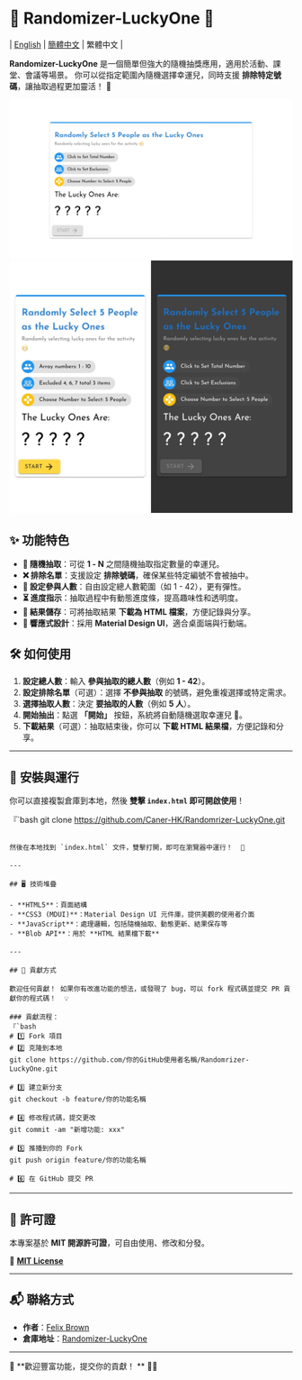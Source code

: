 # 🎲 Randomizer-LuckyOne 🎉

 | [English](./README.md) | [簡體中文](./README-ZH.md) | 繁體中文 |


 **Randomizer-LuckyOne** 是一個簡單但強大的隨機抽獎應用，適用於活動、課堂、會議等場景。 你可以從指定範圍內隨機選擇幸運兒，同時支援 **排除特定號碼**，讓抽取過程更加靈活！  🚀

 <img src="./img-desktop.jpg" alt="Desktop Screenshot" width="600">
 <img src="./img-phone.jpg" alt="Phone Screenshot" width="600">

 ## ✨ 功能特色

 - **🎯 隨機抽取**：可從 **1 - N** 之間隨機抽取指定數量的幸運兒。
 - **❌ 排除名單**：支援設定 **排除號碼**，確保某些特定編號不會被抽中。
 - **🔢 設定參與人數**：自由設定總人數範圍（如 1 - 42），更有彈性。
 - **⏳ 進度指示**：抽取過程中有動態進度條，提高趣味性和透明度。
 - **💾 結果儲存**：可將抽取結果 **下載為 HTML 檔案**，方便記錄與分享。
 - **📱 響應式設計**：採用 **Material Design UI**，適合桌面端與行動端。

 ## 🛠️ 如何使用

 1. **設定總人數**：輸入 **參與抽取的總人數**（例如 **1 - 42**）。
 2. **設定排除名單**（可選）：選擇 **不參與抽取** 的號碼，避免重複選擇或特定需求。
 3. **選擇抽取人數**：決定 **要抽取的人數**（例如 **5 人**）。
 4. **開始抽出**：點選 **「開始」** 按鈕，系統將自動隨機選取幸運兒 🎉。
 5. **下載結果**（可選）：抽取結束後，你可以 **下載 HTML 結果檔**，方便記錄和分享。

 ---

 ## 🔧 安裝與運行

 你可以直接複製倉庫到本地，然後 **雙擊 `index.html` 即可開啟使用**！

 『`bash
 git clone https://github.com/Caner-HK/Randomrizer-LuckyOne.git
 ```

 然後在本地找到 `index.html` 文件，雙擊打開，即可在瀏覽器中運行！  🚀

 ---

 ## 🖥️ 技術堆疊

 - **HTML5**：頁面結構
 - **CSS3 (MDUI)**：Material Design UI 元件庫，提供美觀的使用者介面
 - **JavaScript**：處理邏輯，包括隨機抽取、動態更新、結果保存等
 - **Blob API**：用於 **HTML 結果檔下載**

 ---

 ## 🤝 貢獻方式

 歡迎任何貢獻！ 如果你有改進功能的想法，或發現了 bug，可以 fork 程式碼並提交 PR 貢獻你的程式碼！  💡

 ### 貢獻流程：
 『`bash
 # 1️⃣ Fork 項目
 # 2️⃣ 克隆到本地
 git clone https://github.com/你的GitHub使用者名稱/Randomrizer-LuckyOne.git

 # 3️⃣ 建立新分支
 git checkout -b feature/你的功能名稱

 # 4️⃣ 修改程式碼，提交更改
 git commit -am "新增功能: xxx"

 # 5️⃣ 推播到你的 Fork
 git push origin feature/你的功能名稱

 # 6️⃣ 在 GitHub 提交 PR
 ```

 ---

 ## 📜 許可證

 本專案基於 **MIT 開源許可證**，可自由使用、修改和分發。

 📄 **[MIT License](LICENSE)**

 ---

 ## 📬 聯絡方式

 - **作者**：[Felix Brown](https://github.com/iMallpa)
 - **倉庫地址**：[Randomizer-LuckyOne](https://github.com/Caner-HK/Randomrizer-LuckyOne)

 ---

 🎉 **歡迎豐富功能，提交你的貢獻！  ** 🚀✨